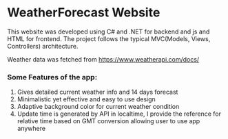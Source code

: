 # WeatherForecast Website
This website was developed using C# and .NET for backend and js and HTML for frontend.
The project follows the typical MVC(Models, Views, Controllers) architecture.

Weather data was fetched from https://www.weatherapi.com/docs/

### Some Features of the app:
1. Gives detailed current weather info and 14 days forecast
2. Minimalistic yet effective and easy to use design
3. Adaptive background color for current weather condition
4. Update time is generated by API in localtime, I provide the reference for relative time based on GMT conversion allowing user to use app anywhere
